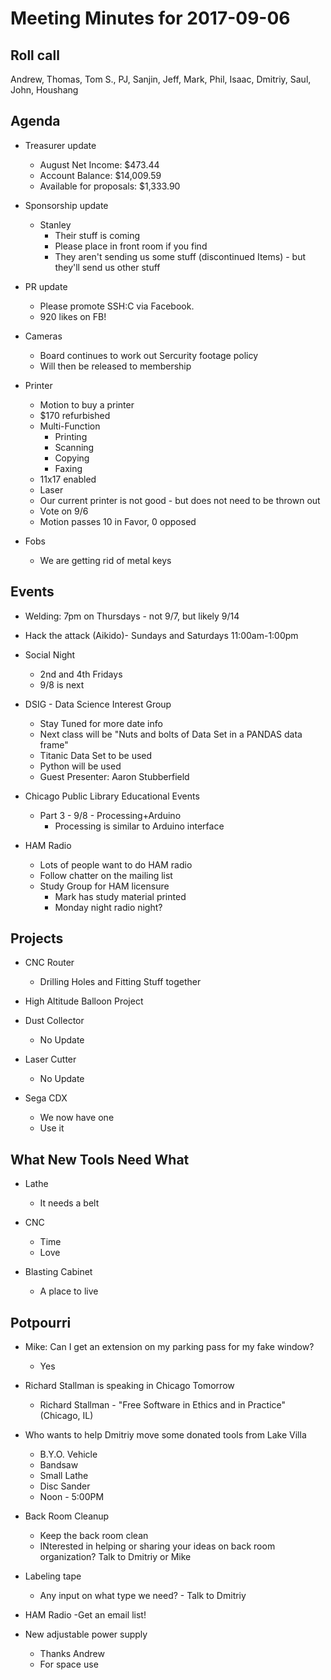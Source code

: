 Meeting Minutes for 2017-09-06
==============================

Roll call
---------
Andrew, Thomas, Tom S., PJ, Sanjin, Jeff, Mark, Phil, Isaac, Dmitriy, Saul, John, Houshang

Agenda
------
- Treasurer update
  - August Net Income: $473.44
  - Account Balance: $14,009.59
  - Available for proposals: $1,333.90

- Sponsorship update
  - Stanley 
    - Their stuff is coming
    - Please place in front room if you find
    - They aren't sending us some stuff (discontinued Items) - but they'll send us other stuff

- PR update
  - Please promote SSH:C via Facebook.
  - 920 likes on FB!

- Cameras
  - Board continues to work out Sercurity footage policy
  - Will then be released to membership


- Printer
  - Motion to buy a printer
  - $170 refurbished
  - Multi-Function
    - Printing
    - Scanning
    - Copying
    - Faxing
  - 11x17 enabled
  - Laser
  - Our current printer is not good - but does not need to be thrown out
  - Vote on 9/6
  - Motion passes 10 in Favor, 0 opposed
 

- Fobs
  - We are getting rid of metal keys


Events
------
- Welding: 7pm on Thursdays - not 9/7, but likely 9/14
- Hack the attack (Aikido)- Sundays and Saturdays 11:00am-1:00pm 
  

- Social Night
  - 2nd and 4th Fridays
  - 9/8 is next

- DSIG - Data Science Interest Group
  - Stay Tuned for more date info
  - Next class will be "Nuts and bolts of Data Set in a PANDAS data frame"
  - Titanic Data Set to be used
  - Python will be used
  - Guest Presenter: Aaron Stubberfield

- Chicago Public Library Educational Events
  - Part 3 - 9/8 - Processing+Arduino
    - Processing is similar to Arduino interface

- HAM Radio
  - Lots of people want to do HAM radio
  - Follow chatter on the mailing list
  - Study Group for HAM licensure
    - Mark has study material printed
    - Monday night radio night?
 
Projects
--------
- CNC Router
  - Drilling Holes and Fitting Stuff together

- High Altitude Balloon Project
 
- Dust Collector
  - No Update

- Laser Cutter
  - No Update

- Sega CDX
  - We now have one
  - Use it 

What New Tools Need What
-----------------------
  - Lathe
    - It needs a belt

  - CNC
    - Time
    - Love

  - Blasting Cabinet
    - A place to live
 

Potpourri
---------

- Mike: Can I get an extension on my parking pass for my fake window?
  - Yes

- Richard Stallman is speaking in Chicago Tomorrow
  - Richard Stallman - "Free Software in Ethics and in Practice" (Chicago, IL)

- Who wants to help Dmitriy move some donated tools from Lake Villa 
  - B.Y.O. Vehicle
  - Bandsaw
  - Small Lathe
  - Disc Sander
  - Noon - 5:00PM

- Back Room Cleanup
  - Keep the back room clean
  - INterested in helping or sharing your ideas on back room organization?  Talk to Dmitriy or Mike

- Labeling tape
  - Any input on what type we need? - Talk to Dmitriy

- HAM Radio -Get an email list!

- New adjustable power supply
  - Thanks Andrew
  - For space use


